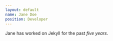 ```yaml
---
layout: default
name: Jane Doe
position: Developer
---
```

Jane has worked on Jekyll for the past *five years*.